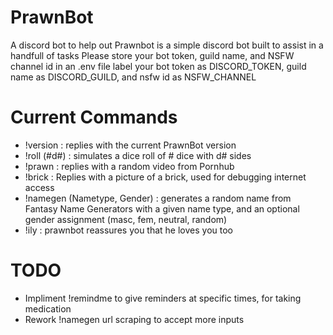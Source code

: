 # PrawnBot
 A discord bot to help out
 Prawnbot is a simple discord bot built to assist in a handfull of tasks
 Please store your bot token, guild name, and NSFW channel id in an .env file
 label your bot token as DISCORD_TOKEN, guild name as DISCORD_GUILD, and nsfw id as NSFW_CHANNEL
 
 # Current Commands
 - !version : replies with the current PrawnBot version
 - !roll (#d#) : simulates a dice roll of # dice with d# sides
 - !prawn : replies with a random video from Pornhub
 - !brick : Replies with a picture of a brick, used for debugging internet access
 - !namegen (Nametype, Gender) : generates a random name from Fantasy Name Generators with a given name type, and an optional gender assignment (masc, fem, neutral, random)
 - !ily : prawnbot reassures you that he loves you too
 
 # TODO
 - Impliment !remindme to give reminders at specific times, for taking medication
 - Rework !namegen url scraping to accept more inputs
